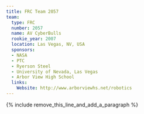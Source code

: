 ```yaml
---
title: FRC Team 2057
team:
  type: FRC
  number: 2057
  name: AV CyberBulls
  rookie_year: 2007
  location: Las Vegas, NV, USA
  sponsors:
  - NASA
  - PTC
  - Ryerson Steel
  - University of Nevada, Las Vegas
  - Arbor View High School
  links:
    Website: http://www.arborviewhs.net/robotics
---
```


{% include remove_this_line_and_add_a_paragraph %}